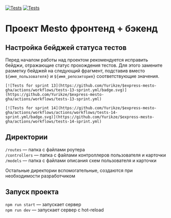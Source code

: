 [![Tests](https://github.com/Yurikze/$express-mesto-gha/actions/workflows/tests-13-sprint.yml/badge.svg)](https://github.com/Yurikze/$express-mesto-gha/actions/workflows/tests-13-sprint.yml) [![Tests](https://github.com/Yurikze/$express-mesto-gha/actions/workflows/actions/workflows/tests-14-sprint.yml/badge.svg)](https://github.com/Yurikze/$express-mesto-gha/actions/workflows/tests-14-sprint.yml)
# Проект Mesto фронтенд + бэкенд



## Настройка бейджей статуса тестов
Перед началом работы над проектом рекомендуется исправить бейджи, отражающие статус прохождения тестов.
Для этого замените разметку бейджей на следующий фрагмент, подставив вместо `${имя_пользователя}` и `${имя_репозитория}` соответствующие значения.

```
[![Tests for sprint 13](https://github.com/Yurikze/$express-mesto-gha/actions/workflows/tests-13-sprint.yml/badge.svg)](https://github.com/Yurikze/$express-mesto-gha/actions/workflows/tests-13-sprint.yml) 

[![Tests for sprint 14](https://github.com/Yurikze/$express-mesto-gha/actions/workflows/actions/workflows/tests-14-sprint.yml/badge.svg)](https://github.com/Yurikze/$express-mesto-gha/actions/workflows/tests-14-sprint.yml)
```


## Директории

`/routes` — папка с файлами роутера  
`/controllers` — папка с файлами контроллеров пользователя и карточки   
`/models` — папка с файлами описания схем пользователя и карточки  
  
Остальные директории вспомогательные, создаются при необходимости разработчиком

## Запуск проекта

`npm run start` — запускает сервер   
`npm run dev` — запускает сервер с hot-reload
